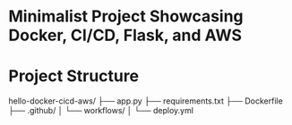 # Minimalist Project Showcasing Docker, CI/CD, Flask, and AWS

# Project Structure
hello-docker-cicd-aws/
├── app.py
├── requirements.txt
├── Dockerfile
├── .github/
│   └── workflows/
│       └── deploy.yml

